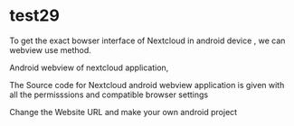 # test29
To get the exact bowser interface of Nextcloud in android device , we can webview use method.


Android webview of nextcloud application,


The Source code for Nextcloud android webview application is given with all the permisssions and compatible browser settings

Change the Website URL and make your own android project
